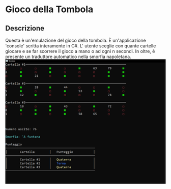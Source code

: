 # Gioco della Tombola
## Descrizione
Questa è un'emulazione del gioco della tombola. È un'applicazione 'console' scritta interamente in C#. L' utente sceglie con quante cartelle giocare e se far scorrere il gioco a mano o ad ogni n secondi. In oltre, è presente un traduttore automatico nella smorfia napoletana.
![Game](https://github.com/FrancescoSantaniello/Tombola/blob/master/Screenshot/game.png)
